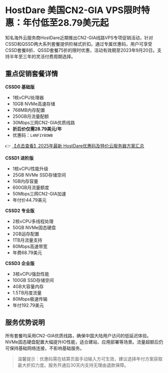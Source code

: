 # HostDare 美国CN2-GIA VPS限时特惠：年付低至28.79美元起

知名海外云服务商HostDare近期推出CN2-GIA线路VPS专项促销活动，针对CSSD和QSSD两大系列套餐提供阶梯式折扣。通过专属优惠码，用户可享受CSSD套餐8折、QSSD套餐75折的限时优惠，活动有效期至2023年9月20日。支持半年至三年的灵活付费周期选择。

## 重点促销套餐详情

**CSSD0 基础版**  
- 1核vCPU处理器  
- 10GB NVMe高速存储  
- 768MB内存配置  
- 250GB月流量配额  
- 30Mbps三网CN2-GIA优质线路  
- **折后价仅需28.79美元/年**  
- 优惠码：`L4NF1Y8OWB`

👉 [【点击查看】2025年最新 HostDare优惠码及特价云服务器方案汇总](https://bit.ly/hostdare)

**CSSD1 进阶版**  
- 1核vCPU性能升级  
- 25GB NVMe SSD存储空间  
- 1GB内存容量  
- 600GB月流量额度  
- 50Mbps三网CN2-GIA加速  
- 年付价44.79美元  

**CSSD2 专业版**  
- 2核vCPU多线程处理  
- 50GB NVMe固态硬盘  
- 2GB运存配置  
- 1TB月流量支持  
- 60Mbps高速带宽  
- 年费68.79美元  

**CSSD3 企业版**  
- 3核vCPU强劲性能  
- 100GB SSD存储空间  
- 4GB大容量内存  
- 1.5TB月度流量  
- 80Mbps极速传输  
- 年付192.79美元  

## 服务优势说明
所有套餐均采用CN2-GIA优质线路，确保中国大陆用户访问的低延迟体验。NVMe固态硬盘配置大幅提升IO性能，适合建站、应用部署等场景。流量超额后仍可保持基础网络连接，不影响基础服务。

> 温馨提示：优惠码需在结算页面手动输入方可生效，建议选择年付方案获取最大折扣力度。服务开通后30天内支持无理由退款保障。